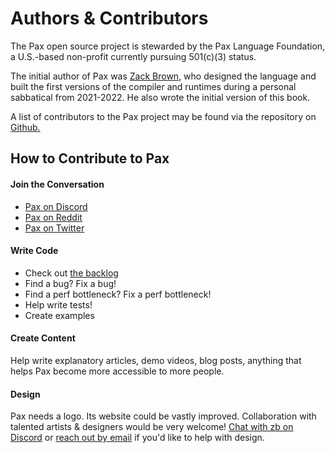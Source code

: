# Authors & Contributors

The Pax open source project is stewarded by the Pax Language Foundation, a U.S.-based non-profit currently <!--[welcoming members](googleform?) and -->pursuing 501(c)(3) status.

The initial author of Pax was [Zack Brown](https://www.twitter.com/zackaboo), who designed the language and built the first versions of the compiler and runtimes during a personal sabbatical from 2021-2022.  He also wrote the initial version of this book.

A list of contributors to the Pax project may be found via the repository on [Github.](https://www.github.com/pax-lang/pax-lang/)

## How to Contribute to Pax

#### Join the Conversation 

 - [Pax on Discord](https://discord.gg/5zXsskAzRB)
 - [Pax on Reddit](https://www.reddit.com/r/paxlang)
 - [Pax on Twitter](https://www.twitter.com/pax_lang)

<!-- #### Sponsor
Funds received will help cover administrative, service, and development costs. Until Pax achieves 501(c)(3) status, sponsorships are NOT tax deductible.  TODO: add link to donations page -->

#### Write Code
 - Check out [the backlog](https://www.github.com/pax-lang/pax-lang/blob/master/TODO.md)
 - Find a bug? Fix a bug!
 - Find a perf bottleneck? Fix a perf bottleneck!
 - Help write tests!
 - Create examples

#### Create Content
Help write explanatory articles, demo videos, blog posts, anything that helps Pax become more accessible to more people.

#### Design
Pax needs a logo.  Its website could be vastly improved.  Collaboration with talented artists & designers would be very welcome!  [Chat with zb on Discord](https://discord.gg/5zXsskAzRB) or [reach out by email](mailto:zack@pax-lang.org) if you'd like to help with design.




